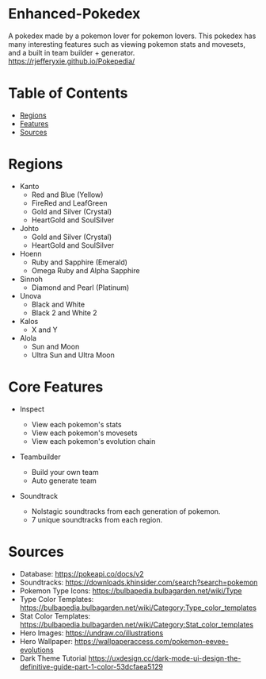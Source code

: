 # Enhanced-Pokedex
A pokedex made by a pokemon lover for pokemon lovers. This pokedex has many interesting features such as viewing pokemon stats and movesets, and a built in team builder + generator.
https://rjefferyxie.github.io/Pokepedia/

# Table of Contents
* [Regions](#regions)
* [Features](#features)
* [Sources](#sources)

# Regions <a name="regions"></a>

* Kanto 
   * Red and Blue (Yellow)
   * FireRed and LeafGreen
   * Gold and Silver (Crystal)
   * HeartGold and SoulSilver
* Johto
   * Gold and Silver (Crystal)
   * HeartGold and SoulSilver
* Hoenn
   * Ruby and Sapphire (Emerald)
   * Omega Ruby and Alpha Sapphire
* Sinnoh
   * Diamond and Pearl (Platinum)
* Unova
   * Black and White
   * Black 2 and White 2 
* Kalos
   * X and Y
* Alola
   * Sun and Moon
   * Ultra Sun and Ultra Moon


# Core Features <a name="features"></a>

* Inspect 
    * View each pokemon's stats
    * View each pokemon's movesets
    * View each pokemon's evolution chain

* Teambuilder
    * Build your own team
    * Auto generate team

* Soundtrack
    * Nolstagic soundtracks from each generation of pokemon.
    * 7 unique soundtracks from each region.

# Sources <a name="sources"></a>
* Database: https://pokeapi.co/docs/v2
* Soundtracks: https://downloads.khinsider.com/search?search=pokemon
* Pokemon Type Icons: https://bulbapedia.bulbagarden.net/wiki/Type
* Type Color Templates: https://bulbapedia.bulbagarden.net/wiki/Category:Type_color_templates
* Stat Color Templates: https://bulbapedia.bulbagarden.net/wiki/Category:Stat_color_templates
* Hero Images: https://undraw.co/illustrations
* Hero Wallpaper: https://wallpaperaccess.com/pokemon-eevee-evolutions
* Dark Theme Tutorial https://uxdesign.cc/dark-mode-ui-design-the-definitive-guide-part-1-color-53dcfaea5129
